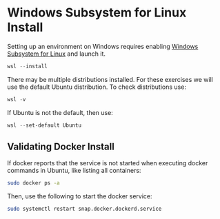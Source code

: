 # Windows Subsystem for Linux Install

Setting up an environment on Windows requires enabling [Windows Subsystem for Linux](https://learn.microsoft.com/en-us/windows/wsl/?WT.mc_id=MVP_337682) and launch it.

``` powershell
wsl --install
```

There may be multiple distributions installed. For these exercises we will use the default Ubuntu distribution. To check distributions use:

``` powershell
wsl -v
```

If Ubuntu is not the default, then use:

``` powershell
wsl --set-default Ubuntu
```

## Validating Docker Install

If docker reports that the service is not started when executing docker commands in Ubuntu, like listing all containers:

``` bash
sudo docker ps -a
```

Then, use the following to start the docker service:

``` bash
sudo systemctl restart snap.docker.dockerd.service
```
